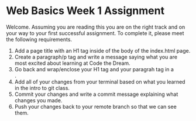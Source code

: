 # Web Basics Week 1 Assignment

Welcome. Assuming you are reading this you are on the right track and on your way to your first successful assignment. To complete it, please meet the following requirements.

1. Add a page title with an H1 tag inside of the body of the index.html page.
2. Create a paragraph/p tag and write a message saying what you are most excited about learning at Code the Dream.
3. Go back and wrap/enclose your H1 tag and your paragrah tag in a <div></div>.
4. Add all of your changes from your terminal based on what you learned in the intro to git class.
5. Commit your changes and write a commit message explaining what changes you made.
6. Push your changes back to your remote branch so that we can see them. 




